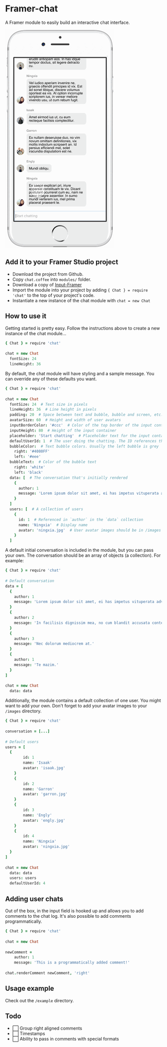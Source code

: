# Framer-chat

A Framer module to easily build an interactive chat interface.

![Demo](/img/chat.gif)

## Add it to your Framer Studio project

* Download the project from Github.
* Copy `chat.coffee` into `modules/` folder.
* Download a copy of [Input-Framer](https://github.com/ajimix/Input-Framer)
* Import the module into your project by adding `{ Chat } = require 'chat'` to the top of your project's code.
* Instantiate a new instance of the chat module with `chat = new Chat`

## How to use it

Getting started is pretty easy. Follow the instructions above to create a new instance of the chat module...

```coffeescript
{ Chat } = require 'chat'

chat = new Chat
  fontSize: 24
  lineHeight: 36
```

By default, the chat module will have styling and a sample message. You can override any of these defaults you want.

```coffeescript
{ Chat } = require 'chat'

chat = new Chat
  fontSize: 24  # Text size in pixels
  lineHeight: 36  # Line height in pixels
  padding: 20  # Space between text and bubble, bubble and screen, etc.
  avatarSize: 60  # Height and width of user avatars
  inputBorderColor: '#ccc'  # Color of the top border of the input container
  inputHeight: 80  # Height of the input container
  placeholder: 'Start chatting'  # Placeholder text for the input container
  defaultUserId: 1  # The user doing the chatting. The ID references the collection below
  bubbleColor:  # Text bubble colors. Usually the left bubble is grey
    right: '#4080FF'
    left: '#eee'
  bubbleText:  # Color of the bubble text
    right: 'white'
    left: 'black'
  data: [  # The conversation that's initially rendered
    {
      author: 1
      message: 'Lorem ipsum dolor sit amet, ei has impetus vituperata adversarium, nihil populo semper eu ius, an eam vero sensibus.'
    }
  ]
  users: [  # A collection of users
    {
      id: 1  # Referenced in `author` in the `data` collection
      name: 'Ningxia'  # Display name
      avatar: 'ningxia.jpg'  # User avatar images should be in /images directory
    }
  ]
```

A default initial conversation is included in the module, but you can pass your own. The conversation should be an array of objects (a collection). For example:

```coffeescript
{ Chat } = require 'chat'

# Default conversation
data = [
  {
    author: 1
    message: 'Lorem ipsum dolor sit amet, ei has impetus vituperata adversarium, nihil populo semper eu ius, an eam vero sensibus.'
  }
  {
    author: 2
    message: 'In facilisis dignissim mea, no cum blandit accusata contentiones. Luptatum inimicus at usu.'
  }
  {
    author: 3
    message: 'Nec dolorum mediocrem at.'
  }
  {
    author: 1
    message: 'Te mazim.'
  }
]

chat = new Chat
  data: data
```

Additionally, the module contains a default collection of one user. You might want to add your own. Don't forget to add your avatar images to your `/images` directory.

```coffeescript
{ Chat } = require 'chat'

conversation = [...]

# Default users
users = [
  {
		id: 1
		name: 'Isaak'
		avatar: 'isaak.jpg'
	}
	{
		id: 2
		name: 'Garron'
		avatar: 'garron.jpg'
	}
	{
		id: 3
		name: 'Engly'
		avatar: 'engly.jpg'
	}
	{
		id: 4
		name: 'Ningxia'
		avatar: 'ningxia.jpg'
  }
]

chat = new Chat
  data: data
  users: users
  defaultUserId: 4
```

## Adding user chats

Out of the box, in the input field is hooked up and allows you to add comments to the chat log. It's also possible to add comments programmatically.

```coffeescript
{ Chat } = require 'chat'

chat = new Chat

newComment =
	author: 1
	message: 'This is a programmatically added comment!'

chat.renderComment newComment, 'right'
```

## Usage example

Check out the `/example` directory.

## Todo

* ⬜️ Group right aligned comments
* ⬜️ Timestamps
* ⬜️ Ability to pass in comments with special formats
